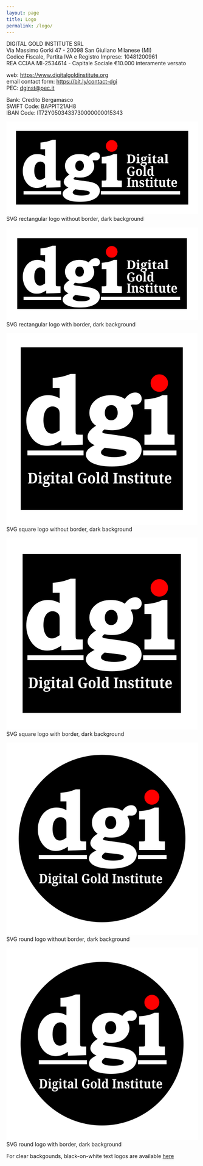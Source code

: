 ```yaml
---
layout: page
title: Logo
permalink: /logo/
---
```


DIGITAL GOLD INSTITUTE SRL  
Via Massimo Gorki 47 - 20098 San Giuliano Milanese (MI)  
Codice Fiscale, Partita IVA e Registro Imprese: 10481200961  
REA CCIAA MI-2534614 - Capitale Sociale €10.000 interamente versato

web: <https://www.digitalgoldinstitute.org>  
email contact form: <https://bit.ly/contact-dgi>  
PEC: [dginst@pec.it](mailto:dginst@pec.it)

Bank: Credito Bergamasco  
SWIFT Code: BAPPIT21AH8  
IBAN Code: IT72Y0503433730000000015343

[![SVG rectangular logo without border dark background](/images/logo/dgi-hor-noborder-neg.svg)](/images/logo/dgi-hor-noborder-neg.svg)  
SVG rectangular logo without border, dark background

[![SVG rectangular logo with border dark background](/images/logo/dgi-hor-border-neg.svg)](/images/logo/dgi-hor-border-neg.svg)  
SVG rectangular logo with border, dark background

[![SVG square logo without border dark background](/images/logo/dgi-square-noborder-neg.svg)](/images/logo/dgi-square-noborder-neg.svg)  
SVG square logo without border, dark background

[![SVG square logo with border dark background](/images/logo/dgi-square-border-neg.svg)](/images/logo/dgi-square-border-neg.svg)  
SVG square logo with border, dark background

[![SVG round logo without border dark background](/images/logo/dgi-round-noborder-neg.svg)](/images/logo/dgi-round-noborder-neg.svg)  
SVG round logo without border, dark background

[![SVG round logo with border dark background](/images/logo/dgi-round-border-neg.svg)](/images/logo/dgi-round-border-neg.svg)  
SVG round logo with border, dark background

For clear backgounds, black-on-white text logos are available [here](/about/)